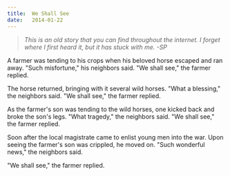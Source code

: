 ```yaml
---
title:  We Shall See
date:   2014-01-22
---
```


> _This is an old story that you can find throughout the internet. I forget where I first heard it, but it has stuck with me. -SP_

A farmer was tending to his crops when his beloved horse escaped and ran away. "Such misfortune," his neighbors said. "We shall see," the farmer replied.

The horse returned, bringing with it several wild horses. "What a blessing," the neighbors said. "We shall see," the farmer replied.

As the farmer's son was tending to the wild horses, one kicked back and broke the son's legs. "What tragedy," the neighbors said. "We shall see," the farmer replied.

Soon after the local magistrate came to enlist young men into the war. Upon seeing the farmer's son was crippled, he moved on. "Such wonderful news," the neighbors said.

"We shall see," the farmer replied.